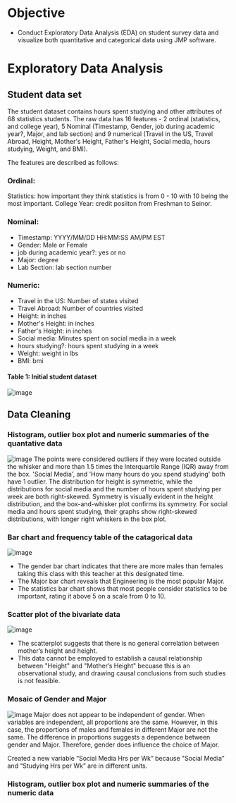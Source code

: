 # Objective
- Conduct Exploratory Data Analysis (EDA) on student survey data and visualize both quantitative and categorical data using JMP software. 

# Exploratory Data Analysis
## Student data set 
The student dataset contains hours spent studying and other attributes of 68 statistics students. The raw data has 16 features - 2 ordinal (statistics, and college year), 5 Nominal (Timestamp, Gender, job during academic year?, Major, and lab section) and 9 numerical (Travel in the US, Travel Abroad, Height, Mother's Height, Father's Height, Social media, hours studying, Weight, and BMI).

The features are described as follows:
### Ordinal: 
Statistics: how important they think statistics is from 0 - 10 with 10 being the most important. 
College Year: credit posiiton from Freshman to Seinor.

### Nominal:
- Timestamp: YYYY/MM/DD HH:MM:SS AM/PM EST
- Gender: Male or Female
- job during academic year?: yes or no
- Major: degree
- Lab Section: lab section number

### Numeric: 
- Travel in the US: Number of states visited
- Travel Abroad: Number of countries visited
- Height: in inches
- Mother's Height: in inches
- Father's Height: in inches
- Social media: Minutes spent on social media in a week
- hours studying?: hours spent studying in a week
- Weight: weight in lbs
- BMI: bmi

#### Table 1: Initial student dataset
![image](https://github.com/4nuG/Statistical-Analysis/blob/main/Exploratory_Data_Analysis_of_class/Screenshot%202024-01-28%20at%2012.51.24%20PM.png)

## Data Cleaning
### Histogram, outlier box plot and numeric summaries of the quantative data

![image](https://github.com/4nuG/Statistical-Analysis/blob/main/Exploratory_Data_Analysis_of_class/Screenshot%202024-01-28%20at%2011.23.48%20AM.png)
The points were considered outliers if they were located outside the whisker and more than 1.5 times the Interquartile Range (IQR) away from the box. 'Social Media', and 'How many hours do you spend studying' both have 1 outlier. The distribution for height is symmetric, while the distributions for social media and the number of hours spent studying per week are both right-skewed. Symmetry is visually evident in the height distribution, and the box-and-whisker plot confirms its symmetry. For social media and hours spent studying, their graphs show right-skewed distributions, with longer right whiskers in the box plot.

### Bar chart and frequency table of the catagorical data

![image](https://github.com/4nuG/Statistical-Analysis/blob/main/Exploratory_Data_Analysis_of_class/Screenshot%202024-01-28%20at%209.24.39%20PM.png)
- The gender bar chart indicates that there are more males than females taking this class with this teacher at this designated time.
- The Major bar chart reveals that Engineering is the most popular Major.
- The statistics bar chart shows that most people consider statistics to be important, rating it above 5 on a scale from 0 to 10.

### Scatter plot of the bivariate data

![image](https://github.com/4nuG/Statistical-Analysis/blob/main/Exploratory_Data_Analysis_of_class/Screenshot%202024-01-28%20at%209.37.16%20PM.png)
- The scatterplot suggests that there is no general correlation between mother’s height and height.
- This data cannot be employed to establish a causal relationship between "Height" and "Mother’s Height" becuase this is an observational study, and drawing causal conclusions from such studies is not feasible.

### Mosaic of Gender and Major

![image](https://github.com/4nuG/Statistical-Analysis/blob/main/Exploratory_Data_Analysis_of_class/Screenshot%202024-01-28%20at%209.42.09%20PM.png)
Major does not appear to be independent of gender. When variables are independent, all proportions are the same. However, in this case, the proportions of males and females in different Major are not the same. The difference in proportions suggests a dependence between gender and Major. Therefore, gender does influence the choice of Major.

Created a new variable “Social Media Hrs per Wk” because "Social Media” and “Studying Hrs per Wk” are in different units.

### Histogram, outlier box plot and numeric summaries of the numeric data

